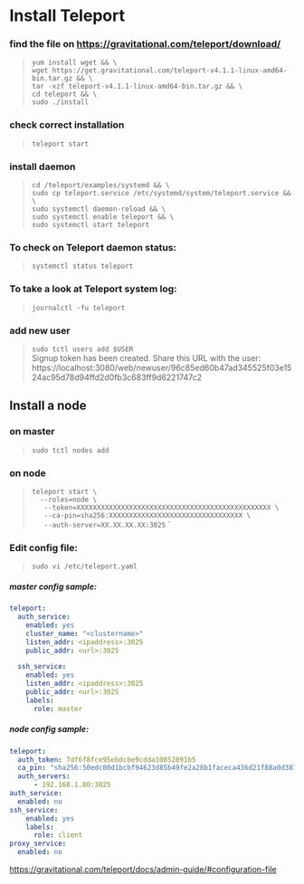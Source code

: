 # Install Teleport
### find the file on https://gravitational.com/teleport/download/
>`yum install wget && \`  
>`wget https://get.gravitational.com/teleport-v4.1.1-linux-amd64-bin.tar.gz && \`  
>`tar -xzf teleport-v4.1.1-linux-amd64-bin.tar.gz && \`  
>`cd teleport && \`  
>`sudo ./install`  

### check correct installation
>`teleport start` 

### install daemon
>`cd /teleport/examples/systemd && \`  
>`sudo cp teleport.service /etc/systemd/system/teleport.service && \`  
>`sudo systemctl daemon-reload && \`  
>`sudo systemctl enable teleport && \`  
>`sudo systemctl start teleport`  

### To check on Teleport daemon status:
>`systemctl status teleport`  

### To take a look at Teleport system log:
>`journalctl -fu teleport`  


### add new user
>`sudo tctl users add $USER`  
Signup token has been created. Share this URL with the user:
https://localhost:3080/web/newuser/96c85ed60b47ad345525f03e1524ac95d78d94ffd2d0fb3c683ff9d6221747c2

## Install a node

### on master
>`sudo tctl nodes add`  

### on node
>`teleport start \`  
>`   --roles=node \  `  
>`   --token=XXXXXXXXXXXXXXXXXXXXXXXXXXXXXXXXXXXXXXXXXXXXXXXX \`  
>`   --ca-pin=sha256:XXXXXXXXXXXXXXXXXXXXXXXXXXXXXXXXX \`  
>`   --auth-server=XX.XX.XX.XX:3025`  `  

### Edit config file:

>`sudo vi /etc/teleport.yaml`

##### master config sample:
```yaml
teleport:
  auth_service:
    enabled: yes
    cluster_name: "<clustername>"
    listen_addr: <ipaddress>:3025
    public_addr: <url>:3025

  ssh_service:
    enabled: yes
    listen_addr: <ipaddress>:3025
    public_addr: <url>:3025
    labels:
      role: master
```

##### node config sample:
```yaml
teleport:
  auth_token: 7df6f8fce95ebdcbe9cdda10852891b5
  ca_pin: "sha256:50edc00d1bcbf94623d85b49fe2a28b1faceca436d21f88a0d387cd5db15b2b9"
  auth_servers:
      - 192.168.1.80:3025
auth_service:
  enabled: no
ssh_service:
    enabled: yes
    labels:
      role: client
proxy_service:
  enabled: no
```


https://gravitational.com/teleport/docs/admin-guide/#configuration-file

